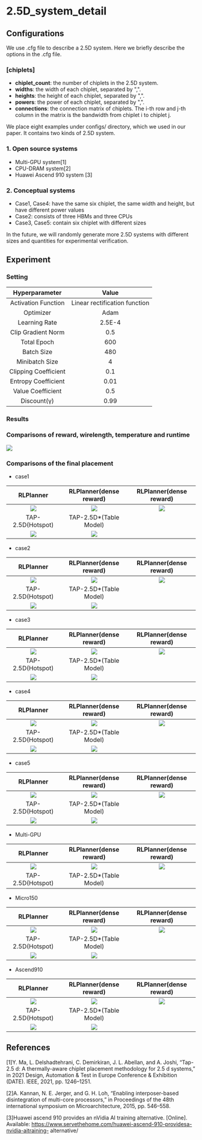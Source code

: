 # 2.5D_system_detail

## Configurations
We use .cfg file to describe a 2.5D system. Here we briefly describe the options in the .cfg file.
### [chiplets]
- **chiplet_count**: the number of chiplets in the 2.5D system.
- **widths**: the width of each chiplet, separated by ",".
- **heights**: the height of each chiplet, separated by ",".
- **powers**: the power of each chiplet, separated by ",".
- **connections**: the connection matrix of chiplets. The i-th row and j-th column in the matrix is the bandwidth from chiplet i to chiplet j.

We place eight examples under configs/ directory, which we used in our paper. It contains two kinds of 2.5D system. 

### 1. Open source systems
- Multi-GPU system[1]
- CPU-DRAM system[2]
- Huawei Ascend 910 system [3]

### 2. Conceptual systems
- Case1, Case4: have the same six chiplet, the same width and height, but have different power values
- Case2: consists of three HBMs and three CPUs
- Case3, Case5: contain six chiplet with different sizes

In the future, we will randomly generate more 2.5D systems with different sizes and quantities for experimental verification.

## Experiment
### Setting
| Hyperparameter | Value |
| :-------------------------:|:-------------------------: |
| Activation Function | Linear rectification function|
| Optimizer           | Adam |
| Learning Rate       | 2.5E-4 |
| Clip Gradient Norm  | 0.5 |
| Total Epoch         | 600 |
| Batch Size          | 480 |
| Minibatch Size      | 4   |
| Clipping Coefficient| 0.1 |
| Entropy Coefficient | 0.01|
| Value Coefficient   | 0.5 |
| Discount(γ)         | 0.99|
      

### Results
### Comparisons of reward, wirelength, temperature and runtime
![](https://github.com/weiweihook/2.5D-system-detail/blob/main/results/comparison.png)

### Comparisons of the final placement
- case1

| RLPlanner | RLPlanner(dense reward)  |RLPlanner(dense reward)|
| :-------------------------:|:-------------------------: |:-------------------------: |
| ![](https://github.com/weiweihook/2.5D-system-detail/blob/main/results/cnn/case1.png) | ![](https://github.com/weiweihook/2.5D-system-detail/blob/main/results/dense/case1.png)  | ![](https://github.com/weiweihook/2.5D-system-detail/blob/main/results/rnd/case1.png)|
| TAP-2.5D(Hotspot) | TAP-2.5D*(Table Model) | |
| ![](https://github.com/weiweihook/2.5D-system-detail/blob/main/results/tap1/case1.png) | ![](https://github.com/weiweihook/2.5D-system-detail/blob/main/results/tap2/case1.png) | |

- case2

| RLPlanner | RLPlanner(dense reward)  |RLPlanner(dense reward)|
| :-------------------------:|:-------------------------: |:-------------------------: |
| ![](https://github.com/weiweihook/2.5D-system-detail/blob/main/results/cnn/case2.png) | ![](https://github.com/weiweihook/2.5D-system-detail/blob/main/results/dense/case2.png)  | ![](https://github.com/weiweihook/2.5D-system-detail/blob/main/results/rnd/case2.png)|
| TAP-2.5D(Hotspot) | TAP-2.5D*(Table Model) | |
| ![](https://github.com/weiweihook/2.5D-system-detail/blob/main/results/tap1/case2.png) | ![](https://github.com/weiweihook/2.5D-system-detail/blob/main/results/tap2/case2.png) | |

- case3

| RLPlanner | RLPlanner(dense reward)  |RLPlanner(dense reward)|
| :-------------------------:|:-------------------------: |:-------------------------: |
| ![](https://github.com/weiweihook/2.5D-system-detail/blob/main/results/cnn/case3.png) | ![](https://github.com/weiweihook/2.5D-system-detail/blob/main/results/dense/case3.png)  | ![](https://github.com/weiweihook/2.5D-system-detail/blob/main/results/rnd/case3.png)|
| TAP-2.5D(Hotspot) | TAP-2.5D*(Table Model) | |
| ![](https://github.com/weiweihook/2.5D-system-detail/blob/main/results/tap1/case3.png) | ![](https://github.com/weiweihook/2.5D-system-detail/blob/main/results/tap2/case3.png) | |

- case4

| RLPlanner | RLPlanner(dense reward)  |RLPlanner(dense reward)|
| :-------------------------:|:-------------------------: |:-------------------------: |
| ![](https://github.com/weiweihook/2.5D-system-detail/blob/main/results/cnn/case4.png) | ![](https://github.com/weiweihook/2.5D-system-detail/blob/main/results/dense/case4.png)  | ![](https://github.com/weiweihook/2.5D-system-detail/blob/main/results/rnd/case4.png)|
| TAP-2.5D(Hotspot) | TAP-2.5D*(Table Model) | |
| ![](https://github.com/weiweihook/2.5D-system-detail/blob/main/results/tap1/case4.png) | ![](https://github.com/weiweihook/2.5D-system-detail/blob/main/results/tap2/case4.png) | |

- case5

| RLPlanner | RLPlanner(dense reward)  |RLPlanner(dense reward)|
| :-------------------------:|:-------------------------: |:-------------------------: |
| ![](https://github.com/weiweihook/2.5D-system-detail/blob/main/results/cnn/case5.png) | ![](https://github.com/weiweihook/2.5D-system-detail/blob/main/results/dense/case5.png)  | ![](https://github.com/weiweihook/2.5D-system-detail/blob/main/results/rnd/case5.png)|
| TAP-2.5D(Hotspot) | TAP-2.5D*(Table Model) | |
| ![](https://github.com/weiweihook/2.5D-system-detail/blob/main/results/tap1/case5.png) | ![](https://github.com/weiweihook/2.5D-system-detail/blob/main/results/tap2/case5.png) | |

- Multi-GPU

| RLPlanner | RLPlanner(dense reward)  |RLPlanner(dense reward)|
| :-------------------------:|:-------------------------: |:-------------------------: |
| ![](https://github.com/weiweihook/2.5D-system-detail/blob/main/results/cnn/case7.png) | ![](https://github.com/weiweihook/2.5D-system-detail/blob/main/results/dense/case7.png)  | ![](https://github.com/weiweihook/2.5D-system-detail/blob/main/results/rnd/case7.png)|
| TAP-2.5D(Hotspot) | TAP-2.5D*(Table Model) | |


- Micro150

| RLPlanner | RLPlanner(dense reward)  |RLPlanner(dense reward)|
| :-------------------------:|:-------------------------: |:-------------------------: |
| ![](https://github.com/weiweihook/2.5D-system-detail/blob/main/results/cnn/case8.png) | ![](https://github.com/weiweihook/2.5D-system-detail/blob/main/results/dense/case8.png)  | ![](https://github.com/weiweihook/2.5D-system-detail/blob/main/results/rnd/case8.png)|
| TAP-2.5D(Hotspot) | TAP-2.5D*(Table Model) | |
| ![](https://github.com/weiweihook/2.5D-system-detail/blob/main/results/tap1/case8.png) | ![](https://github.com/weiweihook/2.5D-system-detail/blob/main/results/tap2/case8.png) | |

- Ascend910

| RLPlanner | RLPlanner(dense reward)  |RLPlanner(dense reward)|
| :-------------------------:|:-------------------------: |:-------------------------: |
| ![](https://github.com/weiweihook/2.5D-system-detail/blob/main/results/cnn/case6.png) | ![](https://github.com/weiweihook/2.5D-system-detail/blob/main/results/dense/case6.png)  | ![](https://github.com/weiweihook/2.5D-system-detail/blob/main/results/rnd/case6.png)|
| TAP-2.5D(Hotspot) | TAP-2.5D*(Table Model) | |
| ![](https://github.com/weiweihook/2.5D-system-detail/blob/main/results/tap1/case6.png) | ![](https://github.com/weiweihook/2.5D-system-detail/blob/main/results/tap2/case6.png) | |

## References
[1]Y. Ma, L. Delshadtehrani, C. Demirkiran, J. L. Abellan, and A. Joshi, “Tap-2.5 d: A thermally-aware chiplet placement methodology for 2.5 d systems,” in 2021 Design, Automation & Test in Europe Conference & Exhibition (DATE). IEEE, 2021, pp. 1246–1251.

[2]A. Kannan, N. E. Jerger, and G. H. Loh, “Enabling interposer-based disintegration of multi-core processors,” in Proceedings of the 48th international symposium on Microarchitecture, 2015, pp. 546–558.

[3]Huawei ascend 910 provides an nVidia AI training alternative. [Online]. Available: https://www.servethehome.com/huawei-ascend-910-providesa-nvidia-aitraining- alternative/
